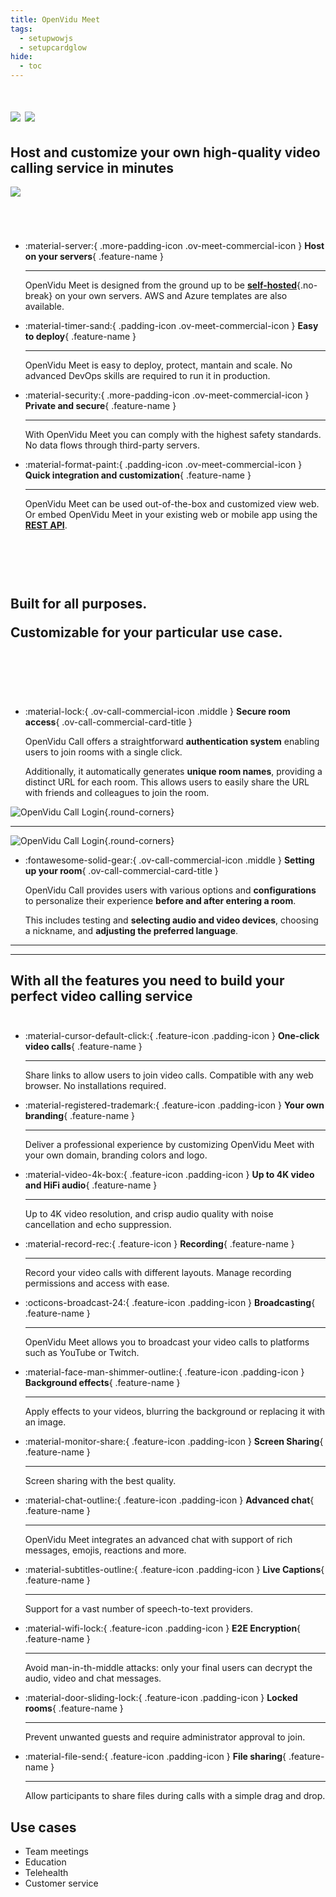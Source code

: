 ```yaml
---
title: OpenVidu Meet
tags:
  - setupwowjs
  - setupcardglow
hide:
  - toc
---
```


<div>
<h1 class="logo-header meet-header">
<img src="../../assets/images/logos/meet_greyfont_transback.png#only-light" class="img-title do-not-include-in-gallery not-selectable">
<img src="../../assets/images/logos/meet_whitefont_transback.png#only-dark" class="img-title do-not-include-in-gallery not-selectable">
</h1>
</div>

<h2 class="meetplatform-slogan">
Host and customize your own high-quality video calling service in minutes
</h2>

<div class="ov-call-commercial-img wow animated animatedFadeInUp fadeInUp">
<img src="../../assets/images/openvidu-call/openvidu-call.jpg" class=" round-corners mkdocs-img">
</div>

<div class="feature-cards" markdown>
<div class="grid cards two-columns wow animated animatedFadeInUp fadeInUp" style="margin: 5em 0 0 0" markdown>

-   :material-server:{ .more-padding-icon .ov-meet-commercial-icon } __Host on your servers__{ .feature-name }

    ---

    OpenVidu Meet is designed from the ground up to be [**self-hosted**](docs/self-hosting/production-ready/index.md){.no-break} on your own servers. AWS and Azure templates are also available.

-   :material-timer-sand:{ .padding-icon .ov-meet-commercial-icon } __Easy to deploy__{ .feature-name }

    ---

    OpenVidu Meet is easy to deploy, protect, mantain and scale. No advanced DevOps skills are required to run it in production.

</div>

<div class="grid cards two-columns wow animated animatedFadeInUp fadeInUp" style="margin-top: 0;" markdown>

-   :material-security:{ .more-padding-icon .ov-meet-commercial-icon } __Private and secure__{ .feature-name }

    ---

    With OpenVidu Meet you can comply with the highest safety standards. <span style="white-space: nowrap">No data</span> flows through third-party servers.

-   :material-format-paint:{ .padding-icon .ov-meet-commercial-icon } __Quick integration and customization__{ .feature-name }

    ---

    OpenVidu Meet can be used out-of-the-box and customized view web. Or embed OpenVidu Meet in your existing web or mobile app using the [**REST API**]().

</div>
</div>

<h2 class="meetplatform-slogan wow animated animatedFadeInUp fadeInUp" style="margin: 5em 0">
Built for all purposes.

Customizable for your particular use case.
</h2>

<div class="grid cards no-border no-shadow ov-call-commercial-feature-cards" markdown>

-	:material-lock:{ .ov-call-commercial-icon .middle } __Secure room access__{ .ov-call-commercial-card-title }

    OpenVidu Call offers a straightforward **authentication system** enabling users to join rooms with a single click.

    Additionally, it automatically generates **unique room names**, providing a distinct URL for each room. This allows users to easily share the URL with friends and colleagues to join the room.

![OpenVidu Call Login](../../assets/images/openvidu-call/ov-call-login.png){.round-corners}

</div>

---

<!-- feature card -->
<div class="grid cards no-border no-shadow ov-call-commercial-feature-cards" markdown>

![OpenVidu Call Login](../../assets/images/openvidu-call/ov-call-prejoin.png){.round-corners}

-	:fontawesome-solid-gear:{ .ov-call-commercial-icon .middle } __Setting up your room__{ .ov-call-commercial-card-title }

    OpenVidu Call provides users with various options and **configurations** to personalize their experience **before and after entering a room**.

    This includes testing and **selecting audio and video devices**, choosing a nickname, and **adjusting the preferred language**.


</div>

---

<div class="meet-features wow animated animatedFadeInUp fadeInUp">
<hr>
<h2 class="meetplatform-slogan">
With all the features you need to build your perfect video calling service
</h2>
</div>

<div class="feature-cards" markdown>
<div class="grid cards three-columns wow animated animatedFadeInUp fadeInUp" style="margin-top: 3em; margin-bottom: 0" markdown>

-   :material-cursor-default-click:{ .feature-icon .padding-icon } __One-click video calls__{ .feature-name }

    ---

    Share links to allow users to join video calls. Compatible with any web browser. No installations required.

-   :material-registered-trademark:{ .feature-icon .padding-icon } __Your own branding__{ .feature-name }

    ---

    Deliver a professional experience by customizing OpenVidu Meet with your own domain, branding colors and logo.

-   :material-video-4k-box:{ .feature-icon .padding-icon } __Up to 4K video and HiFi audio__{ .feature-name }

    ---

    Up to 4K video resolution, and crisp audio quality with noise cancellation and echo suppression.

</div>

<div class="grid cards three-columns wow animated animatedFadeInUp fadeInUp" style="margin-top: 0; margin-bottom: 0" markdown>

-   :material-record-rec:{ .feature-icon } __Recording__{ .feature-name }

    ---

    Record your video calls with different layouts. Manage recording permissions and access with ease.

-   :octicons-broadcast-24:{ .feature-icon .padding-icon } __Broadcasting__{ .feature-name }

    ---

    OpenVidu Meet allows you to broadcast your video calls to platforms such as YouTube or Twitch.

-   :material-face-man-shimmer-outline:{ .feature-icon .padding-icon } __Background effects__{ .feature-name }

    ---

    Apply effects to your videos, blurring the background or replacing it with an image.

</div>

<div class="grid cards three-columns wow animated animatedFadeInUp fadeInUp" style="margin-top: 0;" markdown>

-   :material-monitor-share:{ .feature-icon .padding-icon } __Screen Sharing__{ .feature-name }

    ---

    Screen sharing with the best quality.

-   :material-chat-outline:{ .feature-icon .padding-icon } __Advanced chat__{ .feature-name }

    ---

    OpenVidu Meet integrates an advanced chat with support of rich messages, emojis, reactions and more.

-   :material-subtitles-outline:{ .feature-icon .padding-icon } __Live Captions__{ .feature-name }

    ---

    Support for a vast number of speech-to-text providers.

</div>

<div class="grid cards three-columns wow animated animatedFadeInUp fadeInUp" style="margin-top: 0;" markdown>

-   :material-wifi-lock:{ .feature-icon .padding-icon } __E2E Encryption__{ .feature-name }

    ---

    Avoid man-in-th-middle attacks: only your final users can decrypt the audio, video and chat messages.

-   :material-door-sliding-lock:{ .feature-icon .padding-icon } __Locked rooms__{ .feature-name }

    ---

    Prevent unwanted guests and require administrator approval to join.

-   :material-file-send:{ .feature-icon .padding-icon } __File sharing__{ .feature-name }

    ---

    Allow participants to share files during calls with a simple drag and drop.

</div>

</div>

## Use cases

- Team meetings
- Education
- Telehealth
- Customer service